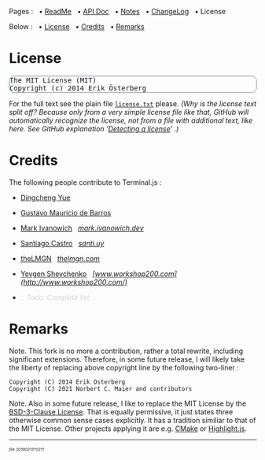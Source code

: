 Pages : &nbsp;
 • [ReadMe](./../README.md) &nbsp;
 • [API Doc](./apidoc.md) &nbsp;
 • [Notes](./notes.md) &nbsp;
 • [ChangeLog](./changelog.md) &nbsp;
 • License

Below : &nbsp;
 • [License](#license) &nbsp;
 • [Credits](#credits) &nbsp;
 • [Remarks](#remarks) &nbsp;

<a name="license"></a>
# License

<pre style="border:1px solid LightSlateGrey; border-radius:0.7em;">
The MIT License (MIT)
Copyright (c) 2014 Erik Österberg
</pre>

For the full text see the plain file [`license.txt`](./../license.txt) please.
 _(Why is the license text split off? Because only from a very simple license file
 like that, GitHub will automatically recognize the license, not from a file with
 additional text, like here. See GitHub explanation
 '[Detecting a license](https://docs.github.com/en/github/creating-cloning-and-archiving-repositories/licensing-a-repository#detecting-a-license)'
.)_

<span hidden>Above MIT License text is available e.g. on
[www.opensource.org/licenses/MIT](http://www.opensource.org/licenses/MIT)
<sup><sub><sup>[ref&nbsp;20120226°1234]</sup></sub></sup>.</span>

<a name="credits"></a>
# Credits

The following people contribute to Terminal.js :

- [Dingcheng Yue](https://github.com/DarwinSenior)

- [Gustavo Mauricio de Barros](https://github.com/gumbarros)

- [Mark Ivanowich](https://github.com/MarkIvanowich) &nbsp; _[mark.ivanowich.dev](https://mark.ivanowich.dev/)_

- [Santiago Castro](https://github.com/bryant1410) &nbsp; _[santi.uy](https://santi.uy/)_

- [theLMGN](https://github.com/theLMGN) &nbsp; _[thelmgn.com](http://thelmgn.com/)_

- [Yevgen Shevchenko](https://github.com/commanddotcom) &nbsp; _[www.workshop200.com](http://www.workshop200.com/)_

- *<span style="color:LightGray;">.. Todo: Complete list. ..</span>*

<a name="remarks"></a>
# Remarks

Note. This fork is no more a contribution, rather a total rewrite, including
significant extensions. Therefore, in some future release, I will likely take
the liberty of replacing above copyright line by the following two-liner :

```
Copyright (C) 2014 Erik Österberg
Copyright (C) 2021 Norbert C. Maier and contributors
```

Note. Also in some future release, I like to replace the MIT License by the
[BSD-3-Clause License](https://opensource.org/licenses/BSD-3-Clause).
That is equally permissive, it just states three otherwise common sense
cases explicitly. It has a tradition similiar to that of the MIT License.
Other projects applying it are e.g.
[CMake](https://gitlab.kitware.com/cmake/cmake)
or [Highlight.js](https://github.com/highlightjs/highlight.js).

---

<sup><sub><sup>*file 20190213°0211*</sup></sub></sup>
